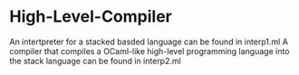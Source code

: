 # High-Level-Compiler
An intertpreter for a stacked basded language can be found in interp1.ml
A compiler that compiles a OCaml-like high-level programming
language into the stack language can be found in interp2.ml
